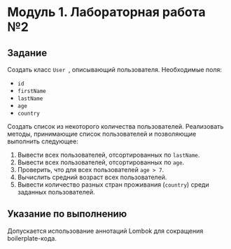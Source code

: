 # Модуль 1. Лабораторная работа №2

## Задание

Создать класс `User `, описывающий пользователя. Необходимые поля:

- `id`
- `firstName`
- `lastName`
- `age`
- `country`

Создать список из некоторого количества пользователей. Реализовать методы, принимающие список пользователей и позволяющие выполнить следующее:

1. Вывести всех пользователей, отсортированных по `lastName`.
2. Вывести всех пользователей, отсортированных по `age`.
3. Проверить, что для всех пользователей `age > 7`.
4. Вычислить средний возраст всех пользователей.
5. Вывести количество разных стран проживания (`country`) среди заданных пользователей.

## Указание по выполнению

Допускается использование аннотаций Lombok для сокращения boilerplate-кода.
